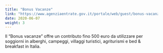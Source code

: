 ```yaml
---
title: "Bonus Vacanze"
link: "https://www.agenziaentrate.gov.it/portale/web/guest/bonus-vacanze1"
date: 2020-06-07
weight: 3
---
```


Il “Bonus vacanze”  offre un contributo fino 500 euro da utilizzare per soggiorni in alberghi, campeggi, villaggi turistici, agriturismi e bed & breakfast in Italia.